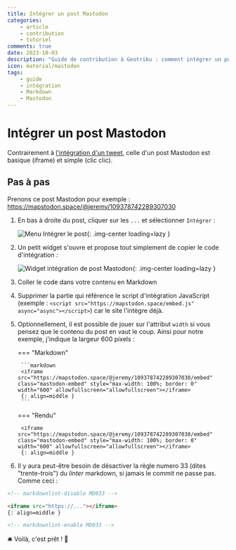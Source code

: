 ```yaml
---
title: Intégrer un post Mastodon
categories:
    - article
    - contribution
    - tutoriel
comments: true
date: 2023-10-03
description: "Guide de contribution à Geotribu : comment intégrer un post Mastodon dans un contenu en Markdown."
icon: material/mastodon
tags:
    - guide
    - intégration
    - Markdown
    - Mastodon
---
```


# Intégrer un post Mastodon

Contrairement à [l'intégration d'un tweet](./twitter.md), celle d'un post Mastodon est basique (iframe) et simple (clic clic).

## Pas à pas

Prenons ce post Mastodon pour exemple : <https://mapstodon.space/@jeremy/109378742289307030>

1. En bas à droite du post, cliquer sur les `...` et sélectionner `Intégrer` :

    ![Menu Intégrer le post](https://cdn.geotribu.fr/img/internal/contribution/mastodon/mastodon_embed_post_menu.webp){: .img-center loading=lazy }

1. Un petit widget s'ouvre et propose tout simplement de copier le code d'intégration :

    ![Widget intégration de post Mastodon](https://cdn.geotribu.fr/img/internal/contribution/mastodon/mastodon_embed_post_widget.webp){: .img-center loading=lazy }

1. Coller le code dans votre contenu en Markdown
1. Supprimer la partie qui référence le script d'intégration JavaScript (exemple : `<script src="https://mapstodon.space/embed.js" async="async"></script>`) car le site l'intègre déjà.
1. Optionnellement, il est possible de jouer sur l'attribut `width` si vous pensez que le contenu du post en vaut le coup. Ainsi pour notre exemple, j'indique la largeur 600 pixels :

    <!-- markdownlint-disable MD046 -->
    === "Markdown"

        ```markdown
        <iframe src="https://mapstodon.space/@jeremy/109378742289307030/embed" class="mastodon-embed" style="max-width: 100%; border: 0" width="600" allowfullscreen="allowfullscreen"></iframe>
        {: align=middle }
        ```

    === "Rendu"

        <iframe src="https://mapstodon.space/@jeremy/109378742289307030/embed" class="mastodon-embed" style="max-width: 100%; border: 0" width="600" allowfullscreen="allowfullscreen"></iframe>
        {: align=middle }
    <!-- markdownlint-enable MD046 -->

1. Il y aura peut-être besoin de désactiver la règle numero 33 (dites "trente-trois") du _linter_ markdown, si jamais le commit ne passe pas. Comme ceci :

```markdown
<!-- markdownlint-disable MD033 -->

<iframe src="https://..."></iframe>
{: align=middle }

<!-- markdownlint-enable MD033 -->
```

:bellhop_bell: Voilà, c'est prêt ! :tada:
